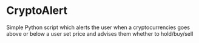 # CryptoAlert
Simple Python script which alerts the user when a cryptocurrencies goes above or below a user set price and advises them whether to hold/buy/sell
